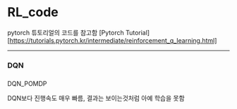 # RL_code

pytorch 튜토리얼의 코드를 참고함
[Pytorch Tutorial][https://tutorials.pytorch.kr/intermediate/reinforcement_q_learning.html]

---

### DQN


###
DQN_POMDP



DQN보다 진행속도 매우 빠름, 결과는 보이는것처럼 아예 학습을 못함
